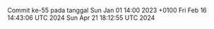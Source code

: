 Commit ke-55 pada tanggal Sun Jan 01 14:00 2023 +0100
Fri Feb 16 14:43:06 UTC 2024
Sun Apr 21 18:12:55 UTC 2024

